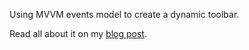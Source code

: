 Using MVVM events model to create a dynamic toolbar.

Read all about it on my [blog post](https://code-crumbs.pplaissy.fr/posts/injectable-toolbar/).
